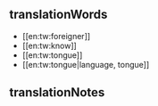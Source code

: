 ## translationWords

* [[en:tw:foreigner]]
* [[en:tw:know]]
* [[en:tw:tongue]]
* [[en:tw:tongue|language, tongue]]

## translationNotes

